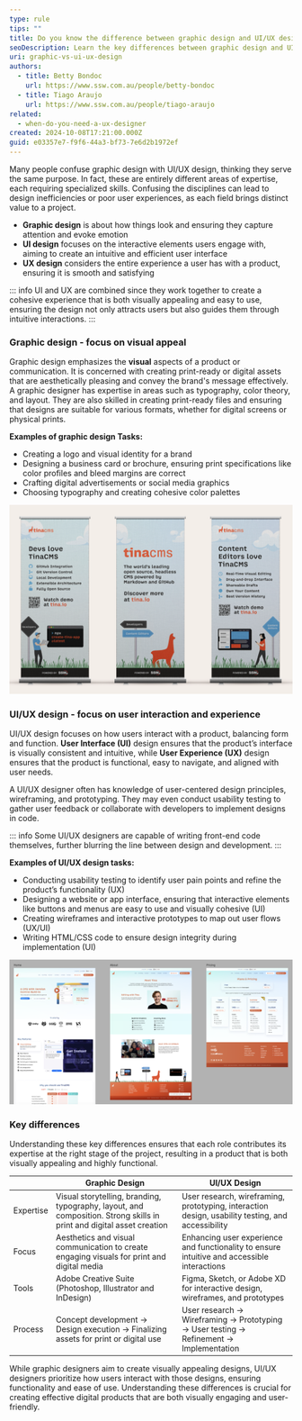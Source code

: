```yaml
---
type: rule
tips: ""
title: Do you know the difference between graphic design and UI/UX design?
seoDescription: Learn the key differences between graphic design and UI/UX design, including their roles, focus, and practical examples of each discipline.
uri: graphic-vs-ui-ux-design
authors:
  - title: Betty Bondoc
    url: https://www.ssw.com.au/people/betty-bondoc
  - title: Tiago Araujo
    url: https://www.ssw.com.au/people/tiago-araujo
related:
  - when-do-you-need-a-ux-designer
created: 2024-10-08T17:21:00.000Z
guid: e03357e7-f9f6-44a3-bf73-7e6d2b1972ef
---
```

Many people confuse graphic design with UI/UX design, thinking they serve the same purpose. In fact, these are entirely different areas of expertise, each requiring specialized skills. Confusing the disciplines can lead to design inefficiencies or poor user experiences, as each field brings distinct value to a project.

<!--endintro-->

* **Graphic design** is about how things look and ensuring they capture attention and evoke emotion
* **UI design** focuses on the interactive elements users engage with, aiming to create an intuitive and efficient user interface
* **UX design** considers the entire experience a user has with a product, ensuring it is smooth and satisfying

::: info
UI and UX are combined since they work together to create a cohesive experience that is both visually appealing and easy to use, ensuring the design not only attracts users but also guides them through intuitive interactions.
:::

### Graphic design - focus on visual appeal

Graphic design emphasizes the **visual** aspects of a product or communication. It is concerned with creating print-ready or digital assets that are aesthetically pleasing and convey the brand's message effectively. A graphic designer has expertise in areas such as typography, color theory, and layout. They are also skilled in creating print-ready files and ensuring that designs are suitable for various formats, whether for digital screens or physical prints.

**Examples of graphic design Tasks:**

* Creating a logo and visual identity for a brand
* Designing a business card or brochure, ensuring print specifications like color profiles and bleed margins are correct
* Crafting digital advertisements or social media graphics
* Choosing typography and creating cohesive color palettes

![Figure: TinaCMS pull up banner design (graphic)](tina-graphics.png)

### UI/UX design - focus on user interaction and experience

UI/UX design focuses on how users interact with a product, balancing form and function. **User Interface (UI)** design ensures that the product’s interface is visually consistent and intuitive, while **User Experience (UX)** design ensures that the product is functional, easy to navigate, and aligned with user needs.

A UI/UX designer often has knowledge of user-centered design principles, wireframing, and prototyping. They may even conduct usability testing to gather user feedback or collaborate with developers to implement designs in code.

::: info
Some UI/UX designers are capable of writing front-end code themselves, further blurring the line between design and development.
:::

**Examples of UI/UX design tasks:**

* Conducting usability testing to identify user pain points and refine the product’s functionality (UX)
* Designing a website or app interface, ensuring that interactive elements like buttons and menus are easy to use and visually cohesive (UI)
* Creating wireframes and interactive prototypes to map out user flows (UX/UI)
* Writing HTML/CSS code to ensure design integrity during implementation (UI)

![Figure: TinaCMS website mockups (UI/UX)](tina-mockup.png)

### Key differences

Understanding these key differences ensures that each role contributes its expertise at the right stage of the project, resulting in a product that is both visually appealing and highly functional.

|               | **Graphic Design**                                                         | **UI/UX Design**                                                             |
|---------------|---------------------------------------------------------------------------|------------------------------------------------------------------------------|
| Expertise | Visual storytelling, branding, typography, layout, and composition. Strong skills in print and digital asset creation | User research, wireframing, prototyping, interaction design, usability testing, and accessibility |
| Focus     | Aesthetics and visual communication to create engaging visuals for print and digital media | Enhancing user experience and functionality to ensure intuitive and accessible interactions |
| Tools     | Adobe Creative Suite (Photoshop, Illustrator and InDesign) | Figma, Sketch, or Adobe XD for interactive design, wireframes, and prototypes |
| Process   | Concept development → Design execution → Finalizing assets for print or digital use | User research → Wireframing → Prototyping → User testing → Refinement → Implementation |

While graphic designers aim to create visually appealing designs, UI/UX designers prioritize how users interact with those designs, ensuring functionality and ease of use. Understanding these differences is crucial for creating effective digital products that are both visually engaging and user-friendly.
